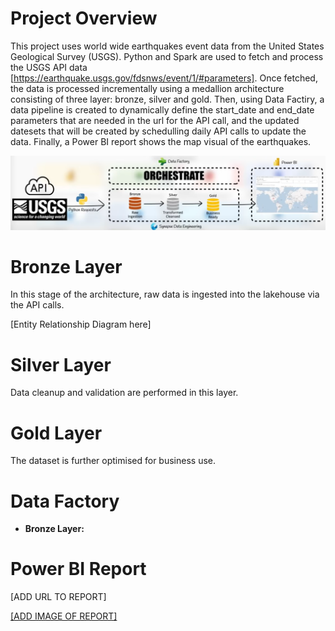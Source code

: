 # Project Overview
This project uses world wide earthquakes event data from the United States Geological Survey (USGS). 
Python and Spark are used to fetch and process the USGS API data [https://earthquake.usgs.gov/fdsnws/event/1/#parameters]. Once fetched, the data is processed incrementally using a medallion architecture consisting of three layer: bronze, silver and gold. Then, using Data Factiry, a data pipeline is created to dynamically define the start_date and end_date parameters that are needed in the url for the API call, and the updated datesets that will be created by schedulling daily API calls to update the data. Finally, a Power BI report shows the map visual of the earthquakes.

![alt text](https://github.com/Micaeka1/MS-Fabric-Earthquake-Project/blob/main/Images/Steps%20Overview.png)

# Bronze Layer
In this stage of the architecture, raw data is ingested into the lakehouse via the API calls.


[Entity Relationship Diagram here]

# Silver Layer
Data cleanup and validation are performed in this layer.

# Gold Layer
The dataset is further optimised for business use.

# Data Factory

- **Bronze Layer:** 
# Power BI Report

[ADD URL TO REPORT]

[[ADD IMAGE OF REPORT]](https://app.powerbi.com/view?r=eyJrIjoiYTVlZWM3ZGYtMGNmYy00ZDMyLWJmM2MtOWVkN2ExZjMwNDY1IiwidCI6ImI0YmU2ZWM5LWUxZjYtNDFhYy04Mjk3LWMyYzliODRlMTgxOCJ9&embedImagePlaceholder=true)
